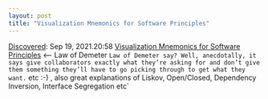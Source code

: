 ```yaml
---
layout: post
title: "Visualization Mnemonics for Software Principles"
---
```

[Discovered](http://rolandtanglao.com/2020/07/29/p1-blogthis-checkvist-list-links-to-blog/): Sep 19, 2021.20:58  [Visualization Mnemonics for Software Principles](https://daedtech.com/visualization-mnemonics-for-software-principles/) <-- Law of Demeter `Law of Demeter say? Well, anecdotally, it says give collaborators exactly what they’re asking for and don’t give them something they’ll have to go picking through to get what they want.` etc  :-) , also great explanations of Liskov, Open/Closed, Dependency Inversion, Interface Segregation etc`
